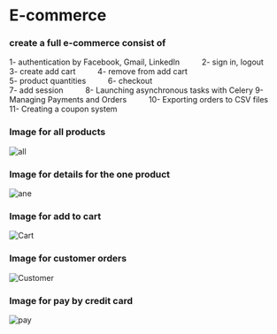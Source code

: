 # E-commerce

<h3>create a full e-commerce consist  of  </h3>
1- authentication by Facebook, Gmail, LinkedIn &emsp; &emsp; 2- sign in, logout <br>
3- create add cart &emsp; &emsp; 4- remove from add cart <br>
5- product quantities &emsp; &emsp; 6- checkout <br>
7- add session &emsp; &emsp; 8- Launching asynchronous tasks with Celery
9- Managing Payments and Orders &emsp; &emsp; 10- Exporting orders to CSV files <br>
11- Creating a coupon system 

<h3>Image for all products</h3>

![all](https://user-images.githubusercontent.com/51214702/113212217-c55dff00-9276-11eb-84c9-1d0e909ef4d9.PNG)


<h3>Image for details for the one product</h3>

![ane](https://user-images.githubusercontent.com/51214702/113212274-d444b180-9276-11eb-9f2e-31eab36d82d4.PNG)

<h3>Image for add to cart</h3>

![Cart](https://user-images.githubusercontent.com/51214702/113287845-676cfe00-92ee-11eb-8aac-16f66080eb55.PNG)

<h3>Image for customer orders</h3>

![Customer](https://user-images.githubusercontent.com/51214702/113432271-5c44cb80-93dd-11eb-853f-9e1e90a6aad8.PNG)

<h3>Image for pay by credit card</h3>

![pay](https://user-images.githubusercontent.com/51214702/113491003-f6843c80-94cd-11eb-8b9a-23fa1702a163.PNG)



